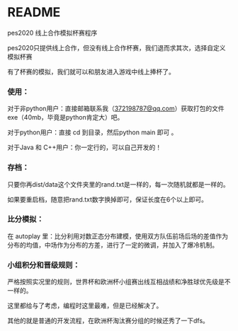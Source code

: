 # README 

pes2020 线上合作模拟杯赛程序

pes2020只提供线上合作，但没有线上合作杯赛，我们退而求其次，选择自定义模拟杯赛

有了杯赛的模拟，我们就可以和朋友进入游戏中线上捧杯了。

### 使用：

对于非python用户：直接邮箱联系我（372198787@qq.com）获取打包的文件exe（40mb，毕竟是python肯定大）吧。

对于python用户：直接 cd 到目录，然后python main 即可 。

对于Java 和 C++用户：你一定行的，可以自己开发的！

### 存档：

只要你再dist/data这个文件夹里的rand.txt是一样的，每一次随机就都是一样的。

如果要重启档，随意把rand.txt数字换掉即可，保证长度在6个以上即可。

### 比分模拟：

在 autoplay 里：比分利用对数正态分布建模，使用双方队伍前场后场的差值作为分布的均值，中场作为分布的方差，进行了一定的微调，并加入了爆冷机制。 

### 小组积分和晋级规则：

严格按照实况里的规则，世界杯和欧洲杯小组赛出线互相战绩和净胜球优先级是不一样的。

这里都给与了考虑，编程时这里最难，但是已经解决了。



其他的就是普通的开发流程，在欧洲杯淘汰赛分组的时候还秀了一下dfs。

